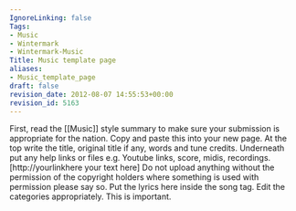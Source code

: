 ```yaml
---
IgnoreLinking: false
Tags:
- Music
- Wintermark
- Wintermark-Music
Title: Music template page
aliases:
- Music_template_page
draft: false
revision_date: 2012-08-07 14:55:53+00:00
revision_id: 5163
---
```


First, read the [[Music]] style summary to make sure your submission is appropriate for the nation. Copy and paste this into your new page.
At the top write the title, original title if any, words and tune credits.
Underneath put any help links or files e.g. Youtube links, score, midis, recordings. [http://yourlinkhere your text here] Do not upload anything without the permission of the copyright holders where something is used with permission please say so.
 Put the lyrics here inside the song tag.
Edit the categories appropriately. This is important.